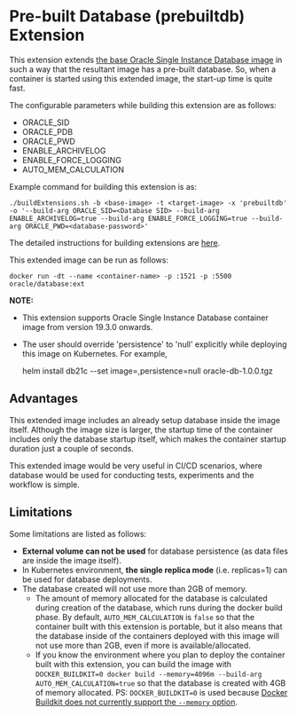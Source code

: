 # Pre-built Database (prebuiltdb) Extension

This extension extends [the base Oracle Single Instance Database image](../../README.md) in such a way that the resultant image has a pre-built database. So, when a container is started using this extended image, the start-up time is quite fast.

The configurable parameters while building this extension are as follows:

- ORACLE_SID
- ORACLE_PDB
- ORACLE_PWD
- ENABLE_ARCHIVELOG
- ENABLE_FORCE_LOGGING
- AUTO_MEM_CALCULATION

Example command for building this extension is as:


    ./buildExtensions.sh -b <base-image> -t <target-image> -x 'prebuiltdb' -o '--build-arg ORACLE_SID=<Database SID> --build-arg ENABLE_ARCHIVELOG=true --build-arg ENABLE_FORCE_LOGGING=true --build-arg ORACLE_PWD=<database-password>'


The detailed instructions for building extensions are [here](../README.md).

This extended image can be run as follows:


    docker run -dt --name <container-name> -p :1521 -p :5500 oracle/database:ext 


**NOTE:**
- This extension supports Oracle Single Instance Database container image from version 19.3.0 onwards.
- The user should override 'persistence' to 'null' explicitly while deploying this image on Kubernetes. For example,


    helm install db21c --set image=<image-url>,persistence=null oracle-db-1.0.0.tgz


## Advantages

This extended image includes an already setup database inside the image itself. Although the image size is larger, the startup time of the container includes only the database startup itself, which makes the container startup duration just a couple of seconds.

This extended image would be very useful in CI/CD scenarios, where database would be used for conducting tests, experiments and the workflow is simple.

## Limitations

Some limitations are listed as follows:
- **External volume can not be used** for database persistence (as data files are inside the image itself).
- In Kubernetes environment, **the single replica mode** (i.e. replicas=1) can be used for database deployments.
- The database created will not use more than 2GB of memory.
  - The amount of memory allocated for the database is calculated during creation of the database, which runs during the docker build phase. By default, `AUTO_MEM_CALCULATION` is `false` so that the container built with this extension is portable, but it also means that the database inside of the containers deployed with this image will not use more than 2GB, even if more is available/allocated.
  - If you know the environment where you plan to deploy the container built with this extension, you can build the image with `DOCKER_BUILDKIT=0 docker build --memory=4096m --build-arg AUTO_MEM_CALCULATION=true` so that the database is created with 4GB of memory allocated.
    PS: `DOCKER_BUILDKIT=0` is used because [Docker Buildkit does not currently support the `--memory` option](https://github.com/moby/buildkit/issues/593).
